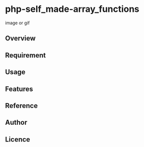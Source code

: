 # php-self_made-array_functions

image or gif

## Overview

## Requirement

## Usage

## Features

## Reference

## Author

## Licence

